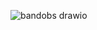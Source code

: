 ![bandobs drawio](https://github.com/ciscoquirino/bertoti/assets/66077298/6d77e35b-26b7-458a-9e94-3b6847db32ac)

